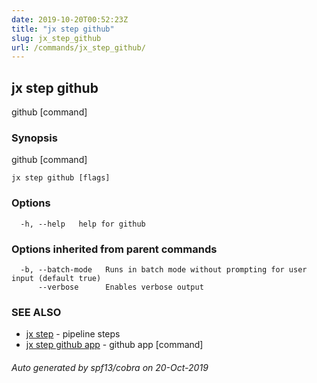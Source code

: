 ```yaml
---
date: 2019-10-20T00:52:23Z
title: "jx step github"
slug: jx_step_github
url: /commands/jx_step_github/
---
```

## jx step github

github [command]

### Synopsis

github [command]

```
jx step github [flags]
```

### Options

```
  -h, --help   help for github
```

### Options inherited from parent commands

```
  -b, --batch-mode   Runs in batch mode without prompting for user input (default true)
      --verbose      Enables verbose output
```

### SEE ALSO

* [jx step](/commands/jx_step/)	 - pipeline steps
* [jx step github app](/commands/jx_step_github_app/)	 - github app [command]

###### Auto generated by spf13/cobra on 20-Oct-2019
